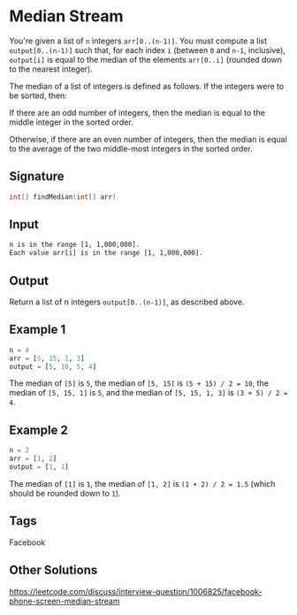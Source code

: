 # Median Stream

You're given a list of `n` integers `arr[0..(n-1)]`. You must compute a list `output[0..(n-1)]` such that, for each index `i` (between `0` and `n-1`, inclusive), `output[i]` is equal to the median of the elements `arr[0..i]` (rounded down to the nearest integer).

The median of a list of integers is defined as follows. If the integers were to be sorted, then:

If there are an odd number of integers, then the median is equal to the middle integer in the sorted order.

Otherwise, if there are an even number of integers, then the median is equal to the average of the two middle-most integers in the sorted order.

## Signature

```c++
int[] findMedian(int[] arr)
```

## Input

```txt
n is in the range [1, 1,000,000].
Each value arr[i] is in the range [1, 1,000,000].
```

## Output

Return a list of n integers `output[0..(n-1)]`, as described above.

## Example 1

```py
n = 4
arr = [5, 15, 1, 3]
output = [5, 10, 5, 4]
```

The median of `[5]` is `5`, the median of `[5, 15]` is `(5 + 15) / 2 = 10`, the median of `[5, 15, 1]` is `5`, and the median of `[5, 15, 1, 3]` is `(3 + 5) / 2 = 4`.

## Example 2

```py
n = 2
arr = [1, 2]
output = [1, 1]
```

The median of `[1]` is `1`, the median of `[1, 2]` is `(1 + 2) / 2 = 1.5` (which should be rounded down to `1`).

## Tags

Facebook

## Other Solutions

https://leetcode.com/discuss/interview-question/1006825/facebook-phone-screen-median-stream
